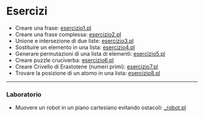 # Esercizi

* Creare una frase: [esercizio1.pl](esercizio1.pl)
* Creare una frase complessa: [esercizio2.pl](esercizio2.pl)
* Unione e intersezione di due liste: [esercizio3.pl](esercizio3.pl)
* Sostituire un elemento in una lista: [esercizio4.pl](esercizio4.pl)
* Generare permutazioni di una lista di elementi: [esercizio5.pl](esercizio5.pl)
* Creare puzzle cruciverba: [esercizio6.pl](esercizio6.pl)
* Creare Crivello di Erastotene (numeri primi): [esercizio7.pl](esercizio7.pl)
* Trovare la posizione di un atomo in una lista: [esercizio8.pl](esercizio8.pl) 

___
### Laboratorio

* Muovere un robot in un piano cartesiano evitando ostacoli: [_robot.pl](_robot.pl)
